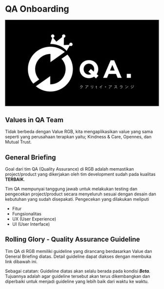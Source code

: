 # QA Onboarding

![](../.gitbook/assets/qa-04.png)

## Values in QA Team

Tidak berbeda dengan Value RGB,  kita mengaplikasikan value yang sama seperti yang perusahaan terapkan yaitu; Kindness & Care, Opennes, dan Mutual Trust.

## General Briefing

Goal dari tim QA \(Quality Assurance\) di RGB adalah memastikan project/product yang dikerjakan oleh tim development sudah pada kualitas **TERBAIK**.

Tim QA mempunyai tanggung jawab untuk melakukan testing dan pengecekan project/product secara menyeluruh sesuai dengan desain dan kebutuhan yang sudah disepakati. Pengecekan yang dilakukan meliputi

* Fitur
* Fungsionalitas
* UX \(User Experience\)
* UI \(User Interface\)

## Rolling Glory - Quality Assurance Guideline

Tim QA di RGB memiliki guideline yang dirancang berdasarkan Value dan General Briefing diatas. Detail guideline dapat diakses dengan membuka link dibawah ini.

Sebagai catatan: Guideline diatas akan selalu berada pada kondisi _**Beta**_. Tujuannya adalah agar guideline tersebut akan terus dikembangkan dan diperbaiki untuk menjadi guideline yang lebih baik dari waktu ke waktu.



